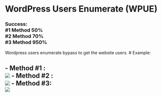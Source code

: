 # WordPress Users Enumerate (WPUE)
<h3>Success: <br> #1 Method 50%<br> #2 Method 70%<br> #3 Method 950%<br></h3>
Wordpress users enumerate  bypass to get the website users.
# Example:
<h2> - Method #1 :<br>
<img src=http://i.imgur.com/s9GXgha.png />
 - Method #2 :<br>
<img src=http://i.imgur.com/CAMalsz.png />
 - Method #3: <br>
<img src=http://i.imgur.com/Bsmfi4z.png />
